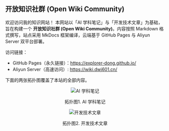 ## 开放知识社群 (Open Wiki Community)

欢迎访问我的知识网站！ 本网站以「AI 学科笔记」与「开发技术文章」为基础，旨在构建一个 **开放知识社群 (Open Wiki Community)**。内容按照 Markdown 格式撰写，站点采用 MkDocs 框架编译，云端基于 GitHub Pages 与 Aliyun Server 双平台部署。

访问链接：

- GitHub Pages（永久链接）：<https://explorer-dong.github.io/>
- Aliyun Server（高速访问）: <https://wiki.dwj601.cn/>

下面的两张拓扑图覆盖了本站的全部内容。

<div align='center'>

![AI 学科笔记](https://dwj-oss.oss-cn-nanjing.aliyuncs.com/images/20250301152325880.png)

<caption>拓扑图1. AI 学科笔记</caption>

![开发技术文章](https://dwj-oss.oss-cn-nanjing.aliyuncs.com/images/20250301152421049.png)

<caption>拓扑图2. 开发技术文章</caption>

</div>
